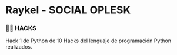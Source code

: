 # Raykel - SOCIAL OPLESK
### 🏴‍☠️ HACKS 

Hack 1 de Python de 10 Hacks del lenguaje de programación Python realizados.
